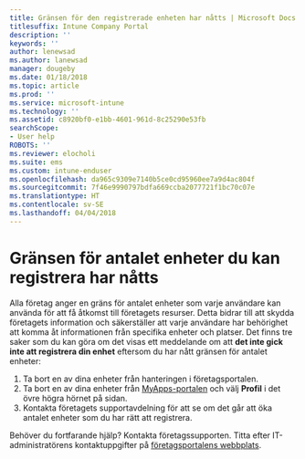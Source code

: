 ```yaml
---
title: Gränsen för den registrerade enheten har nåtts | Microsoft Docs
titlesuffix: Intune Company Portal
description: ''
keywords: ''
author: lenewsad
ms.author: lanewsad
manager: dougeby
ms.date: 01/18/2018
ms.topic: article
ms.prod: ''
ms.service: microsoft-intune
ms.technology: ''
ms.assetid: c8920bf0-e1bb-4601-961d-8c25290e53fb
searchScope:
- User help
ROBOTS: ''
ms.reviewer: elocholi
ms.suite: ems
ms.custom: intune-enduser
ms.openlocfilehash: da965c9309e7140b5ce0cd95960ee7a9d4ac804f
ms.sourcegitcommit: 7f46e9990797bdfa669ccba2077721f1bc70c07e
ms.translationtype: HT
ms.contentlocale: sv-SE
ms.lasthandoff: 04/04/2018
---
```

# <a name="the-limit-of-devices-you-can-register-has-been-reached"></a>Gränsen för antalet enheter du kan registrera har nåtts

Alla företag anger en gräns för antalet enheter som varje användare kan använda för att få åtkomst till företagets resurser. Detta bidrar till att skydda företagets information och säkerställer att varje användare har behörighet att komma åt informationen från specifika enheter och platser. Det finns tre saker som du kan göra om det visas ett meddelande om att **det inte gick inte att registrera din enhet** eftersom du har nått gränsen för antalet enheter:

1. Ta bort en av dina enheter från hanteringen i företagsportalen. 
2. Ta bort en av dina enheter från [MyApps-portalen](https://myapps.microsoft.com) och välj **Profil** i det övre högra hörnet på sidan. 
3. Kontakta företagets supportavdelning för att se om det går att öka antalet enheter som du har rätt att registrera.

Behöver du fortfarande hjälp? Kontakta företagssupporten. Titta efter IT-administratörens kontaktuppgifter på [företagsportalens webbplats](https://portal.manage.microsoft.com#HelpDeskDialog).
